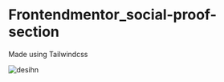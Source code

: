 # Frontendmentor_social-proof-section

Made using Tailwindcss

![desihn](design/desktop-preview.png)
